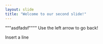 ```yaml
---
layout: slide
title: "Welcome to our second slide!"
---
```

"""asdfadsf""""
Use the left arrow to go back!

Insert a line
